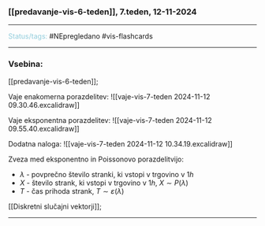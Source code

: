 ### [[predavanje-vis-6-teden]], 7.teden, 12-11-2024
---

<font color="#92cddc">Status/tags:</font> #NEpregledano #vis-flashcards 

---

### Vsebina:

[[predavanje-vis-6-teden]];

Vaje enakomerna porazdelitev:
![[vaje-vis-7-teden 2024-11-12 09.30.46.excalidraw]]

Vaje eksponentna porazdelitev:
![[vaje-vis-7-teden 2024-11-12 09.55.40.excalidraw]]

Dodatna naloga:
![[vaje-vis-7-teden 2024-11-12 10.34.19.excalidraw]]

Zveza med eksponentno in Poissonovo porazdelitvijo:
- $\lambda$ - povprečno število stranki, ki vstopi v trgovino v $1h$
- $X$ - število strank, ki vstopi v trgovino v $1h$, $X\sim P(\lambda)$
- $T$ - čas prihoda strank, $T \sim \varepsilon(\lambda)$

[[Diskretni slučajni vektorji]];

---
